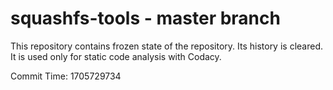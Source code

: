 # squashfs-tools - master branch

This repository contains frozen state of the repository.
Its history is cleared. It is used only for static code
analysis with Codacy.

Commit Time: 1705729734